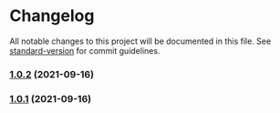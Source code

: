 # Changelog

All notable changes to this project will be documented in this file. See [standard-version](https://github.com/conventional-changelog/standard-version) for commit guidelines.

### [1.0.2](https://github.com/JustDams/faceitFinder/compare/v1.0.1...v1.0.2) (2021-09-16)

### [1.0.1](https://github.com/JustDams/faceitFinder/compare/v2.4.5...v1.0.1) (2021-09-16)

